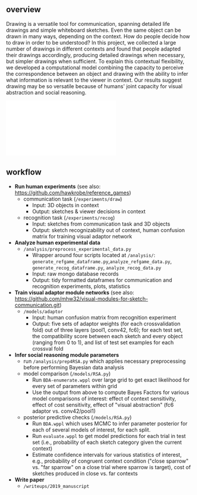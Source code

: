 ## overview
Drawing is a versatile tool for communication, spanning detailed life drawings and simple whiteboard sketches. Even the same object can be drawn in many ways, depending on the context. How do people decide how to draw in order to be understood? In this project, we collected a large number of drawings in different contexts and found that people adapted their drawings accordingly, producing detailed drawings when necessary, but simpler drawings when sufficient. To explain this contextual flexibility, we developed a computational model combining the capacity to perceive the correspondence between an object and drawing with the ability to infer what information is relevant to the viewer in context. Our results suggest drawing may be so versatile because of humans' joint capacity for visual abstraction and social reasoning.

![](writeups/2019_manuscript/figures/2_sketch_gallery.pdf)

## workflow

- **Run human experiments** (see also: https://github.com/hawkrobe/reference_games)
  - communication task (`/experiments/draw`)
    - Input: 3D objects in context
    - Output: sketches & viewer decisions in context
  - recognition task (`/experiments/recog`) 
    - Input: sketches from communication task and 3D objects
    - Output: sketch recognizability out of context, human confusion matrix for training visual adaptor network
- **Analyze human experimental data**
  - `/analysis/preprocess_experimental_data.py`
    - Wrapper around four scripts located at `/analysis/`: `generate_refgame_dataframe.py`,`analyze_refgame_data.py`, `generate_recog_dataframe.py`, `analyze_recog_data.py`
    - Input: raw mongo database records
    - Output: tidy formatted dataframes for communication and recognition experiments, plots, statistics
- **Train visual adaptor module networks** (see also: https://github.com/mhw32/visual-modules-for-sketch-communication.git)
  - `/models/adaptor`
    - Input: human confusion matrix from recognition experiment
    - Output: five sets of adaptor weights (for each crossvalidation fold) out of three layers (pool1, conv42, fc6); for each test set, the compatibility score between each sketch and every object (ranging from 0 to 1), and list of test set examples for each crossval fold
- **Infer social reasoning module parameters** 
  - run `/analysis/prep4RSA.py` which applies necessary preprocessing before performing Bayesian data analysis
  - model comparison (`/models/RSA.py`)
    - Run `BDA-enumerate.wppl` over large grid to get exact likelihood for every set of parameters within grid
    - Use the output from above to compute Bayes Factors for various model comparisons of interest: effect of context sensitivity, effect of cost sensitivity, effect of "visual abstraction" (fc6 adaptor vs. conv42/pool1)
  - posterior predictive checks (`/models/RSA.py`)
    - Run `BDA.wppl` which uses MCMC to infer parameter posterior for each of several models of interest, for each split.
    - Run `evaluate.wppl` to get model predictions for each trial in test set (i.e., probability of each sketch category given the current context)
    - Estimate confidence intervals for various statistics of interest, e.g., probability of congruent context condition ("close sparrow" vs. "far sparrow" on a close trial where sparrow is target), cost of sketches produced in close vs. far contexts
- **Write paper**
  - `/writeups/2019_manuscript`
